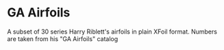 # GA Airfoils
A subset of 30 series Harry Riblett's airfoils in plain XFoil format. Numbers are taken from his "GA Airfoils" catalog

